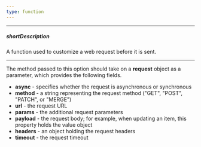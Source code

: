 ```yaml
---
type: function
---
```

---
##### shortDescription
A function used to customize a web request before it is sent.

---
The method passed to this option should take on a **request** object as a parameter, which provides the following fields.

- **async** - specifies whether the request is asynchronous or synchronous
- **method** - a string representing the request method ("GET", "POST", "PATCH", or "MERGE")
- **url** - the request URL
- **params** - the additional request parameters
- **payload** - the request body; for example, when updating an item, this property holds the value object
- **headers** - an object holding the request headers
- **timeout** - the request timeout